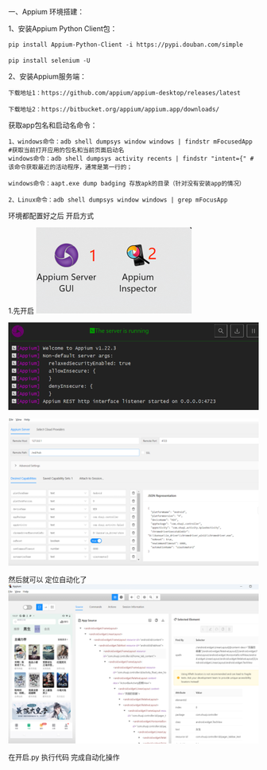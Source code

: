 一、Appium 环境搭建：

1、安装Appium Python Client包：

    pip install Appium-Python-Client -i https://pypi.douban.com/simple

    pip install selenium -U 

2、安装Appium服务端：

    下载地址1：https://github.com/appium/appium-desktop/releases/latest

    下载地址2：https://bitbucket.org/appium/appium.app/downloads/

获取app包名和启动名命令：

    1、windows命令：adb shell dumpsys window windows | findstr mFocusedApp #获取当前打开应用的包名和当前页面启动名
    windows命令：adb shell dumpsys activity recents | findstr "intent={" #该命令获取最近的活动程序，通常是第一行的；

    windows命令：aapt.exe dump badging 存放apk的目录（针对没有安装app的情况）

    2、Linux命令：adb shell dumpsys window windows | grep mFocusApp

环境都配置好之后 开启方式 

1.先开启 
![img.png](img/img.png)

![img_1.png](img/img_1.png)

![img_2.png](img/img_2.png)

然后就可以 定位自动化了 
![img_3.png](img/img_3.png)

在开启.py  执行代码 完成自动化操作